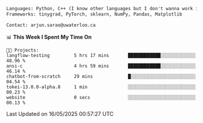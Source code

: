 ```txt
Languages: Python, C++ (I know other languages but I don't wanna work in em)
Frameworks: tinygrad, PyTorch, sklearn, NumPy, Pandas, Matplotlib

Contact: arjun.sarao@uwaterloo.ca
```

<!--START_SECTION:waka-->
📊 **This Week I Spent My Time On** 

```text
🐱‍💻 Projects: 
langflow-testing         5 hrs 17 mins       ████████████░░░░░░░░░░░░░   48.96 % 
ansi-c                   4 hrs 59 mins       ████████████░░░░░░░░░░░░░   46.14 % 
chatbot-from-scratch     29 mins             █░░░░░░░░░░░░░░░░░░░░░░░░   04.54 % 
tokei-13.0.0-alpha.8     1 min               ░░░░░░░░░░░░░░░░░░░░░░░░░   00.23 % 
website                  0 secs              ░░░░░░░░░░░░░░░░░░░░░░░░░   00.13 % 
```


 Last Updated on 16/05/2025 00:57:27 UTC
<!--END_SECTION:waka-->
